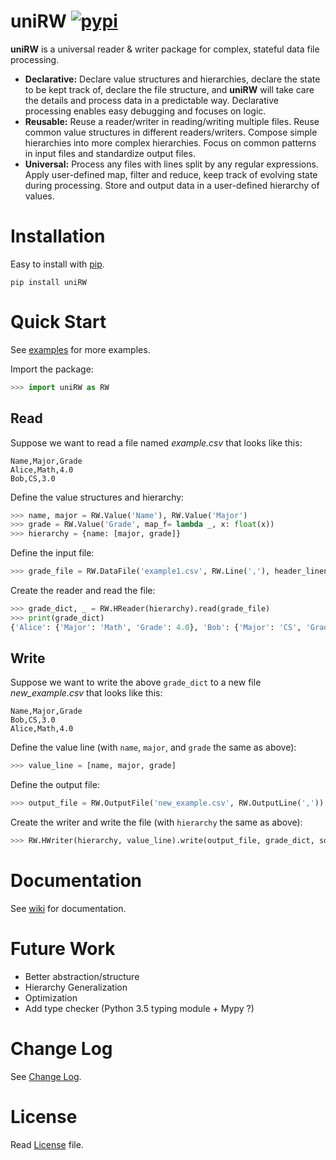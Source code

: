 # uniRW [![pypi](https://badge.fury.io/py/uniRW.svg)](https://badge.fury.io/py/uniRW) 
**uniRW** is a universal reader & writer package for complex, stateful data file processing.

* **Declarative:** Declare value structures and hierarchies, declare the state to be kept track of, declare the file structure, and **uniRW** will take care the details and process data in a predictable way. Declarative processing enables easy debugging and focuses on logic. 
* **Reusable:** Reuse a reader/writer in reading/writing multiple files. Reuse common value structures in different readers/writers. Compose simple hierarchies into more complex hierarchies. Focus on common patterns in input files and standardize output files.
* **Universal:** Process any files with lines split by any regular expressions. Apply user-defined map, filter and reduce, keep track of evolving state during processing. Store and output data in a user-defined hierarchy of values.  


# Installation
Easy to install with [pip](https://pip.pypa.io/en/stable/).
```
pip install uniRW
```

# Quick Start
See [examples](https://github.com/law-liet/uniRW/tree/master/examples) for more examples.

Import the package:
```Python
>>> import uniRW as RW
```

## Read

Suppose we want to read a file named *example.csv* that looks like this:

    Name,Major,Grade
    Alice,Math,4.0
    Bob,CS,3.0

Define the value structures and hierarchy:

``` python
>>> name, major = RW.Value('Name'), RW.Value('Major')
>>> grade = RW.Value('Grade', map_f= lambda _, x: float(x))
>>> hierarchy = {name: [major, grade]}
```

Define the input file:

```python
>>> grade_file = RW.DataFile('example1.csv', RW.Line(','), header_lineno= 0)
```

Create the reader and read the file:

```python
>>> grade_dict, _ = RW.HReader(hierarchy).read(grade_file)
>>> print(grade_dict)
{'Alice': {'Major': 'Math', 'Grade': 4.0}, 'Bob': {'Major': 'CS', 'Grade': 3.0}}
```

## Write

Suppose we want to write the above `grade_dict` to a new file *new_example.csv* that looks like this:

    Name,Major,Grade
    Bob,CS,3.0
    Alice,Math,4.0

Define the value line (with `name`, `major`, and `grade` the same as above):

```python
>>> value_line = [name, major, grade]
```

Define the output file:

```python
>>> output_file = RW.OutputFile('new_example.csv', RW.OutputLine(','))
```

Create the writer and write the file (with `hierarchy` the same as above):

```python
>>> RW.HWriter(hierarchy, value_line).write(output_file, grade_dict, sort_by= 'Grade')
```

# Documentation
See [wiki](https://github.com/law-liet/uniRW/wiki) for documentation.
    
# Future Work
- Better abstraction/structure
- Hierarchy Generalization
- Optimization
- Add type checker (Python 3.5 typing module + Mypy ?)

# Change Log
See [Change Log](https://github.com/law-liet/uniRW/blob/master/change_log.md).

# License
Read [License](https://github.com/law-liet/uniRW/blob/master/LICENSE) file.

